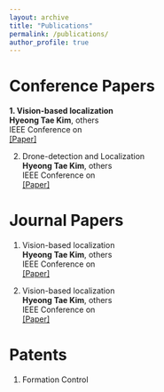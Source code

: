```yaml
---
layout: archive
title: "Publications"
permalink: /publications/
author_profile: true
---
```


# Conference Papers

**1. Vision-based localization** <br>
**Hyeong Tae Kim**, others <br>
IEEE Conference on <br>
[[Paper]](https://ieeexplore.ieee.org/Xplore/home.jsp) <br>
  
2. Drone-detection and Localization <br>
**Hyeong Tae Kim**, others <br>
IEEE Conference on <br>
[[Paper]](https://ieeexplore.ieee.org/Xplore/home.jsp) <br>
  
# Journal Papers

1. Vision-based localization <br>
**Hyeong Tae Kim**, others <br>
IEEE Conference on <br>
[[Paper]](https://ieeexplore.ieee.org/Xplore/home.jsp) <br>
  
2. Vision-based localization <br>
**Hyeong Tae Kim**, others <br>
IEEE Conference on <br>
[[Paper]](https://ieeexplore.ieee.org/Xplore/home.jsp) <br>
  
# Patents

1. Formation Control




